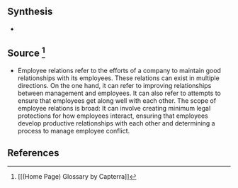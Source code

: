 ## Synthesis
- 
## Source [^1]
- Employee relations refer to the efforts of a company to maintain good relationships with its employees. These relations can exist in multiple directions. On the one hand, it can refer to improving relationships between management and employees. It can also refer to attempts to ensure that employees get along well with each other. The scope of employee relations is broad: It can involve creating minimum legal protections for how employees interact, ensuring that employees develop productive relationships with each other and determining a process to manage employee conflict.
## References

[^1]: [[(Home Page) Glossary by Capterra]]
